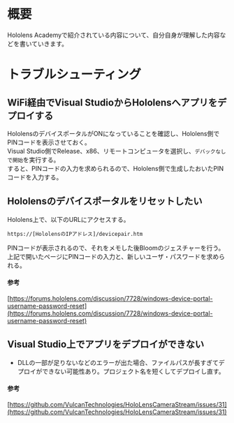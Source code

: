 # 概要
Hololens Academyで紹介されている内容について、自分自身が理解した内容などを書いていきます。

# トラブルシューティング
## WiFi経由でVisual StudioからHololensへアプリをデプロイする
HololensのデバイスポータルがONになっていることを確認し、Hololens側でPINコードを表示させておく。  
Visual Studio側でRelease、x86、リモートコンピュータを選択し、`デバックなしで開始`を実行する。  
すると、PINコードの入力を求められるので、Hololens側で生成したおいたPINコードを入力する。

## Hololensのデバイスポータルをリセットしたい
Hololens上で、以下のURLにアクセスする。
```
https://[HololensのIPアドレス]/devicepair.htm
```
PINコードが表示されるので、それをメモした後Bloomのジェスチャーを行う。  
上記で開いたページにPINコードの入力と、新しいユーザ・パスワードを求められる。

#### 参考
[https://forums.hololens.com/discussion/7728/windows-device-portal-username-password-reset](https://forums.hololens.com/discussion/7728/windows-device-portal-username-password-reset)

## Visual Studio上でアプリをデプロイができない
* DLLの一部が足りないなどのエラーが出た場合、ファイルパスが長すぎてデプロイができない可能性あり。プロジェクト名を短くしてデプロイし直す。

#### 参考
[https://github.com/VulcanTechnologies/HoloLensCameraStream/issues/31](https://github.com/VulcanTechnologies/HoloLensCameraStream/issues/31)
